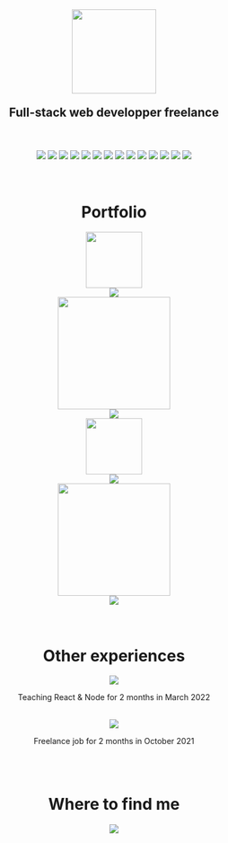 <h2 align="center">
  <img src="https://www.damienmauger.fr/logoDwM.f3d46bda.png" align="center" height="150px">
  <p>Full-stack web developper freelance</p>
</h2>

<br/>
<br/>

<div align="center">
  <img src="https://img.shields.io/badge/Html-e34f26?style=for-the-badge&logo=html5&logoColor=white">
  <img src="https://img.shields.io/badge/Css-1572b6?style=for-the-badge&logo=css3&logoColor=white">
  <img src="https://img.shields.io/badge/sass-CC6699?style=for-the-badge&logo=sass&logoColor=white">
  <img src="https://img.shields.io/badge/javascript-yellow?style=for-the-badge&logo=javascript&logoColor=white">
  <img src="https://img.shields.io/badge/React-45b8d8?style=for-the-badge&logo=react&logoColor=white">
  <img src="https://img.shields.io/badge/redux-764ABC?style=for-the-badge&logo=redux&logoColor=white">
  <img src="https://img.shields.io/badge/storybook-FF4785?style=for-the-badge&logo=storybook&logoColor=white">
  <img src="https://img.shields.io/badge/axios-5A29E4?style=for-the-badge&logo=axios&logoColor=white">
  <img src="https://img.shields.io/badge/vite-646cff?style=for-the-badge&logo=vite&logoColor=white">
  <img src="https://img.shields.io/badge/Node-339933?style=for-the-badge&logo=node.js&logoColor=white">
  <img src="https://img.shields.io/badge/mysql-4479a1?style=for-the-badge&logo=mysql&logoColor=white">
  <img src="https://img.shields.io/badge/phpmyadmin-6C78AF?style=for-the-badge&logo=phpmyadmin&logoColor=white">
  <img src="https://img.shields.io/badge/git-F05032?style=for-the-badge&logo=git&logoColor=white">
  <img src="https://img.shields.io/badge/github-181717?style=for-the-badge&logo=github&logoColor=white">
</div>

<br/>
<br/>

<h1 align="center">Portfolio</h1>

<div align="center">
  <a href="https://www.partirauvert.fr">
    <img src="https://www.partirauvert.fr/LogoPARTIRauVERT.80a53419.jpg" width="100px">
  </a>

  <br/>

  <img src="https://img.shields.io/badge/commits-372-blue">

  <br/>

  <a href="https://www.damienmauger.fr/">
    <img src="https://www.damienmauger.fr/logoDwM.f3d46bda.png" width="200px">
  </a>

  <br/>
  
  <img src="https://img.shields.io/badge/commits-123-blue">

  <br/>

  <a href="https://www.afmf.fr/">
    <img src="https://www.afmf.fr/logoAFMF.f12ce1de.png" width="100px">
  </a>

  <br/>

  <img src="https://img.shields.io/badge/commits-103-blue">

  <br/>

  <a href="https://www.lz-sophrologue.fr/">
    <img src="https://www.lz-sophrologue.fr/LZ_LOGO_B_Black.a676b54a.png" width="200px">
  </a>

  <br/>

  <img src="https://img.shields.io/badge/commits-55-blue">
</div>

<br/>
<br/>

<h1 align="center">Other experiences</h1>

<div align="center">
  <img src="https://res.cloudinary.com/wildcodeschool/image/upload/c_fill,h_50/v1/static/irjoy97aq0eol8bf6959">

  <br/>

  <p>Teaching React & Node for 2 months in March 2022</p>

  <br />

  <img src="https://soundcast.fm/assets/images/logo_soundcast_blue.png">

  <br/>

  <p>Freelance job for 2 months in October 2021</p>
</div>

<br/>
<br/>

<h1 align="center">Where to find me</h1>

<div align="center">
  <a href="https://www.linkedin.com/in/damien-mauger-14b283a6/">
    <img src="https://img.shields.io/badge/linkedin-0A66C2?style=for-the-badge&logo=linkedin&logoColor=white">
  </a>
</div>